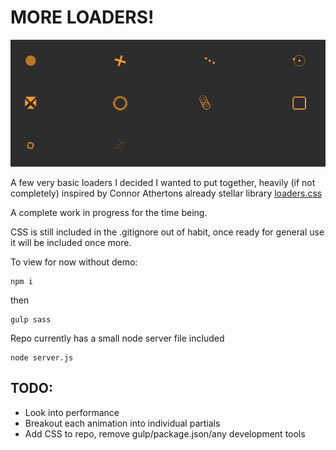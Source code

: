 # MORE LOADERS!

![alt text](./loaders.gif)

A few very basic loaders I decided I wanted to put together, heavily (if not completely) inspired by Connor Athertons already stellar library [loaders.css](https://github.com/ConnorAtherton/loaders.css)

A complete work in progress for the time being.

CSS is still included in the .gitignore out of habit, once ready for general use it will be included once more.

To view for now without demo:

```
npm i
```
then

```
gulp sass
```

Repo currently has a small node server file included

```
node server.js
```
## TODO:

* Look into performance
* Breakout each animation into individual partials
* Add CSS to repo, remove gulp/package.json/any development tools
